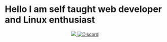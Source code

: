 # Hello I am self taught web developer and Linux enthusiast

<p align="center">
  <a href="https://git.io/JJmN9">
    <img src="https://github-readme-stats.vercel.app/api?username=Maciejka1&show_icons=true&theme=radical&line_height=27&include_all_commits=true&count_private=true" />
  </a>
   <a href="https://discord.com/users/772177682321375262">
    <img alt="Discord" src="https://lanyard.cnrad.dev/api/772177682321375262?animated=true" />
  </a>
</p
<p align="center">

</p>


